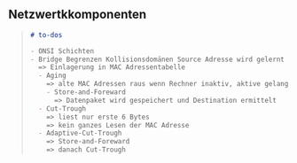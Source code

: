 ## Netzwertkkomponenten

> ```md
> # to-dos
>
> - ONSI Schichten
> - Bridge Begrenzen Kollisionsdomänen Source Adresse wird gelernt (learning)
>   => Einlagerung in MAC Adressentabelle
>   - Aging
>     => alte MAC Adressen raus wenn Rechner inaktiv, aktive gelangen obere Position in Tabelle (schnellere Abarbeitung)
>     - Store-and-Foreward
>       => Datenpaket wird gespeichert und Destination ermittelt
>   - Cut-Trough
>     => liest nur erste 6 Bytes
>     => kein ganzes Lesen der MAC Adresse
>   - Adaptive-Cut-Trough
>     => Store-and-Foreward
>     => danach Cut-Trough
> ```
